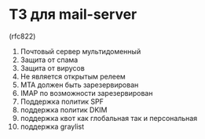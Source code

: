 # ТЗ для mail-server 

(rfc822)
1. Почтовый сервер мультидоменный
2. Защита от спама
3. Защита от вирусов
4. Не является открытым релеем
5. MTA должен быть зарезервирован
6. IMAP по возможности зарезервирован
7. Поддержка политик SPF 
8. поддержка политик DKIM
9. поддержка квот как глобальная так и персональная
10. поддержка graylist